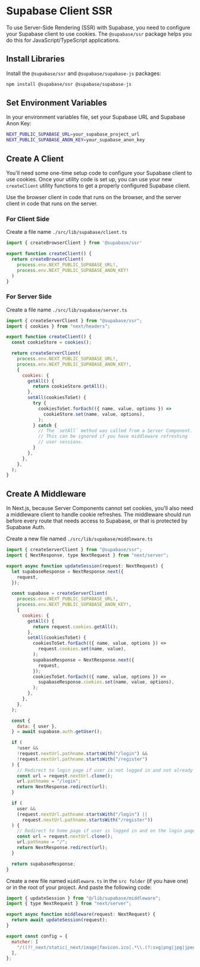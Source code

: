 # Supabase Client SSR

To use Server-Side Rendering (SSR) with Supabase, you need to configure your Supabase client to use cookies. The `@supabase/ssr` package helps you do this for JavaScript/TypeScript applications.

## Install Libraries

Install the `@supabase/ssr` and `@supabase/supabase-js` packages:

```bash
npm install @supabase/ssr @supabase/supabase-js
```

## Set Environment Variables

In your environment variables file, set your Supabase URL and Supabase Anon Key:

```bash
NEXT_PUBLIC_SUPABASE_URL=your_supabase_project_url
NEXT_PUBLIC_SUPABASE_ANON_KEY=your_supabase_anon_key
```

## Create A Client

You'll need some one-time setup code to configure your Supabase client to use cookies. Once your utility code is set up, you can use your new `createClient` utility functions to get a properly configured Supabase client.

Use the browser client in code that runs on the browser, and the server client in code that runs on the server.

### For Client Side

Create a file name `./src/lib/supabase/client.ts`

```jsx
import { createBrowserClient } from '@supabase/ssr'

export function createClient() {
  return createBrowserClient(
    process.env.NEXT_PUBLIC_SUPABASE_URL!,
    process.env.NEXT_PUBLIC_SUPABASE_ANON_KEY!
  )
}
```

### For Server Side

Create a file name `./src/lib/supabase/server.ts`

```jsx
import { createServerClient } from "@supabase/ssr";
import { cookies } from "next/headers";

export function createClient() {
  const cookieStore = cookies();

  return createServerClient(
    process.env.NEXT_PUBLIC_SUPABASE_URL!,
    process.env.NEXT_PUBLIC_SUPABASE_ANON_KEY!,
    {
      cookies: {
        getAll() {
          return cookieStore.getAll();
        },
        setAll(cookiesToSet) {
          try {
            cookiesToSet.forEach(({ name, value, options }) =>
              cookieStore.set(name, value, options),
            );
          } catch {
            // The `setAll` method was called from a Server Component.
            // This can be ignored if you have middleware refreshing
            // user sessions.
          }
        },
      },
    },
  );
}
```

## Create A Middleware

In Next.js, because Server Components cannot set cookies, you'll also need a middleware client to handle cookie refreshes. The middleware should run before every route that needs access to Supabase, or that is protected by Supabase Auth.

Create a new file named `./src/lib/supabase/middleware.ts`

```jsx
import { createServerClient } from "@supabase/ssr";
import { NextResponse, type NextRequest } from "next/server";

export async function updateSession(request: NextRequest) {
  let supabaseResponse = NextResponse.next({
    request,
  });

  const supabase = createServerClient(
    process.env.NEXT_PUBLIC_SUPABASE_URL!,
    process.env.NEXT_PUBLIC_SUPABASE_ANON_KEY!,
    {
      cookies: {
        getAll() {
          return request.cookies.getAll();
        },
        setAll(cookiesToSet) {
          cookiesToSet.forEach(({ name, value, options }) =>
            request.cookies.set(name, value),
          );
          supabaseResponse = NextResponse.next({
            request,
          });
          cookiesToSet.forEach(({ name, value, options }) =>
            supabaseResponse.cookies.set(name, value, options),
          );
        },
      },
    },
  );

  const {
    data: { user },
  } = await supabase.auth.getUser();

  if (
    !user &&
    !request.nextUrl.pathname.startsWith("/login") &&
    !request.nextUrl.pathname.startsWith("/register")
  ) {
    // Redirect to login page if user is not logged in and not already on the login page or register page
    const url = request.nextUrl.clone();
    url.pathname = "/login";
    return NextResponse.redirect(url);
  }

  if (
    user &&
    (request.nextUrl.pathname.startsWith("/login") ||
      request.nextUrl.pathname.startsWith("/register"))
  ) {
    // Redirect to home page if user is logged in and on the login page or register page
    const url = request.nextUrl.clone();
    url.pathname = "/";
    return NextResponse.redirect(url);
  }

  return supabaseResponse;
}

```

Create a new file named `middleware.ts` in the `src folder` (if you have one) or in the root of your project. And paste the following code:

```jsx
import { updateSession } from "@/lib/supabase/middleware";
import { type NextRequest } from "next/server";

export async function middleware(request: NextRequest) {
  return await updateSession(request);
}

export const config = {
  matcher: [
    "/((?!_next/static|_next/image|favicon.ico|.*\\.(?:svg|png|jpg|jpeg|gif|webp)$).*)",
  ],
};
```
